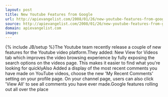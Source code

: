 ```yaml
---
layout: post
title: New Youtube Features from Google
url: http://apievangelist.com/2008/01/26/new-youtube-features-from-google/
source: http://apievangelist.com/2008/01/26/new-youtube-features-from-google/
domain: apievangelist.com
image: 
---
```

{% include JB/setup %}The Youtube team recently release a couple of new features for the Youtube video platform.They added: New View for Videos tab which improves the video browsing experience by fully exposing the search options on the  videos page. This makes it easier to find what you're looking for quicklyAlso Added a display of the most recent comments you have made on YouTube videos, choose the new 'My Recent Comments' setting on your profile page. On your channel page, users can also click 'View All' to see all comments you have ever made.Google features rolling out all over the place